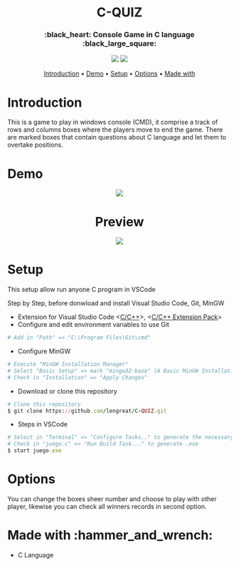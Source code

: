 <h1 id="title" align="center">C-QUIZ</h1>

<h3 align="center"> :black_heart:  Console Game in C language :black_large_square: </h3>

<p align="center">
  <a href="#title"><img src="https://forthebadge.com/images/badges/made-with-c.svg"></a>
  <a href="#title"><img src="https://forthebadge.com/images/badges/makes-people-smile.svg"></a>
</p>


<p align="center">
  <a href="#introduction">Introduction</a> •
  <a href="#demo">Demo</a> •
  <a href="#setup">Setup</a> •
  <a href="#options">Options</a> •
  <a href="#made_with">Made with</a> 
</p>

<h1 id="introduction">Introduction</h1>
This is a game to play in  windows console (CMD), it comprise a track of rows and columns boxes where the players move to end the game. 
There are marked boxes that contain questions about C language and let them to overtake positions. 


<h1 id="demo">Demo</h1>
<p align="center">
  <img src="https://user-images.githubusercontent.com/99779642/202041387-160088bb-1175-400f-bc55-8988f6b4642c.gif" style="max-width:100%;width:auto;height:auto;">
</p>
<h1  align="center">Preview</h1>
<p align="center">
  <a href="/"><img src="https://forthebadge.com/images/badges/check-it-out.svg"></a>
</p>

<h1 id="setup">Setup</h1>
This setup allow run anyone C program in VSCode

Step by Step, before donwload and install Visual Studio Code, Git, MinGW

* Extension for Visual Studio Code <<a href="https://marketplace.visualstudio.com/items?itemName=ms-vscode.cpptools">C/C++</a>>, <<a href="https://marketplace.visualstudio.com/items?itemName=ms-vscode.cpptools-extension-pack">C/C++ Extension Pack</a>>
* Configure and edit environment variables to use Git
```ruby
# Add in "Path" => "C:\Program Files\Git\cmd"
```
* Configure MinGW
```ruby
# Execute "MinGW Installation Manager"
# Select "Basic Setup" => mark "mingw32-base" (A Basic MinGW Installation)
# Check in "Installation" => "Apply Changes"
```
* Download or clone this repository
```ruby
# Clone this repository
$ git clone https://github.com/lengreat/C-QUIZ.git
```
* Steps in VSCode
```ruby
# Select in "Terminal" => "Configure Tasks.." to generate the necessary files for compilation
# Check in "juego.c" => "Run Build Task..." to generate .exe
$ start juego.exe
```

<h1 id="options">Options</h1>
You can change the boxes sheer number and choose to play with other player, likewise you can check all winners records in second option.

<h1 id="made_with">Made with :hammer_and_wrench:</h1>

* C Language





